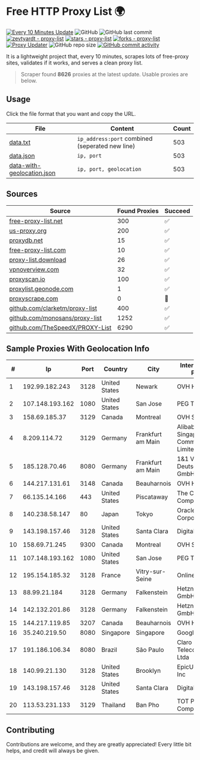 
# Free HTTP Proxy List 🌍

[![Every 10 Minutes Update](https://github.com/mertguvencli/http-proxy-list/actions/workflows/main.yml/badge.svg?branch=main)](https://github.com/mertguvencli/http-proxy-list/actions/workflows/main.yml)
![GitHub](https://img.shields.io/github/license/mertguvencli/http-proxy-list)
![GitHub last commit](https://img.shields.io/github/last-commit/mertguvencli/http-proxy-list)
[![zevtyardt - proxy-list](https://img.shields.io/static/v1?label=zevtyardt&message=proxy-list&color=blue&logo=github)](https://github.com/zevtyardt/proxy-list "Go to GitHub repo")
[![stars - proxy-list](https://img.shields.io/github/stars/zevtyardt/proxy-list?style=social)](https://github.com/zevtyardt/proxy-list)
[![forks - proxy-list](https://img.shields.io/github/forks/zevtyardt/proxy-list?style=social)](https://github.com/zevtyardt/proxy-list)
[![Proxy Updater](https://github.com/zevtyardt/proxy-list/workflows/Proxy%20Updater/badge.svg)](https://github.com/zevtyardt/proxy-list/actions?query=workflow:"Proxy+Updater")
![GitHub repo size](https://img.shields.io/github/repo-size/zevtyardt/proxy-list)
[![GitHub commit activity](https://img.shields.io/github/commit-activity/m/zevtyardt/proxy-list?logo=commits)](https://github.com/zevtyardt/proxy-list/commits/main)

It is a lightweight project that, every 10 minutes, scrapes lots of free-proxy sites, validates if it works, and serves a clean proxy list.

> Scraper found **8626** proxies at the latest update. Usable proxies are below.

## Usage

Click the file format that you want and copy the URL.

|File|Content|Count|
|----|-------|-----|
|[data.txt](https://raw.githubusercontent.com/mertguvencli/http-proxy-list/main/proxy-list/data.txt)|`ip_address:port` combined (seperated new line)|503|
|[data.json](https://raw.githubusercontent.com/mertguvencli/http-proxy-list/main/proxy-list/data.json)|`ip, port`|503|
|[data-with-geolocation.json](https://raw.githubusercontent.com/mertguvencli/http-proxy-list/main/proxy-list/data-with-geolocation.json)|`ip, port, geolocation`|503|

## Sources

|Source|Found Proxies|Succeed|
|------|-------------|-------|
|[free-proxy-list.net](https://free-proxy-list.net)|300|✅|
|[us-proxy.org](https://www.us-proxy.org)|200|✅|
|[proxydb.net](http://proxydb.net)|15|✅|
|[free-proxy-list.com](https://free-proxy-list.com/?page=&port=&type%5B%5D=http&type%5B%5D=https&up_time=0&search=Search)|10|✅|
|[proxy-list.download](https://www.proxy-list.download/HTTP)|26|✅|
|[vpnoverview.com](https://vpnoverview.com/privacy/anonymous-browsing/free-proxy-servers)|32|✅|
|[proxyscan.io](https://www.proxyscan.io)|100|✅|
|[proxylist.geonode.com](https://proxylist.geonode.com/api/proxy-list?limit=300&page=1&sort_by=lastChecked&sort_type=desc&protocols=http,https)|1|✅|
|[proxyscrape.com](https://api.proxyscrape.com/v2/?request=displayproxies&protocol=http&timeout=10000&country=all&ssl=all&anonymity=all)|0|🚫|
|[github.com/clarketm/proxy-list](https://raw.githubusercontent.com/clarketm/proxy-list/master/proxy-list-raw.txt)|400|✅|
|[github.com/monosans/proxy-list](https://raw.githubusercontent.com/monosans/proxy-list/main/proxies/http.txt)|1252|✅|
|[github.com/TheSpeedX/PROXY-List](https://raw.githubusercontent.com/TheSpeedX/PROXY-List/master/http.txt)|6290|✅|


## Sample Proxies With Geolocation Info

|#|Ip|Port|Country|City|Internet Service Provider|
|-|--|----|-------|----|-------------------------|
|1|192.99.182.243|3128|United States|Newark|OVH Hosting|
|2|107.148.193.162|1080|United States|San Jose|PEG TECH INC|
|3|158.69.185.37|3129|Canada|Montreal|OVH SAS|
|4|8.209.114.72|3129|Germany|Frankfurt am Main|Alibaba.com Singapore E-Commerce Private Limited|
|5|185.128.70.46|8080|Germany|Frankfurt am Main|1&1 Versatel Deutschland GmbH|
|6|144.217.131.61|3148|Canada|Beauharnois|OVH Hosting|
|7|66.135.14.166|443|United States|Piscataway|The Constant Company, LLC|
|8|140.238.58.147|80|Japan|Tokyo|Oracle Corporation|
|9|143.198.157.46|3128|United States|Santa Clara|DigitalOcean, LLC|
|10|158.69.71.245|9300|Canada|Montreal|OVH SAS|
|11|107.148.193.162|1080|United States|San Jose|PEG TECH INC|
|12|195.154.185.32|3128|France|Vitry-sur-Seine|Online S.A.S.|
|13|88.99.21.184|3128|Germany|Falkenstein|Hetzner Online GmbH|
|14|142.132.201.86|3128|Germany|Falkenstein|Hetzner Online GmbH|
|15|144.217.119.85|3207|Canada|Beauharnois|OVH Hosting|
|16|35.240.219.50|8080|Singapore|Singapore|Google LLC|
|17|191.186.106.34|8080|Brazil|São Paulo|Claro NXT Telecomunicacoes Ltda|
|18|140.99.21.130|3128|United States|Brooklyn|EpicUp Holdings Inc|
|19|143.198.157.46|3128|United States|Santa Clara|DigitalOcean, LLC|
|20|113.53.231.133|3129|Thailand|Ban Pho|TOT Public Company Limited|



## Contributing

Contributions are welcome, and they are greatly appreciated! Every
little bit helps, and credit will always be given.


